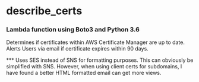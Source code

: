 # describe_certs

### Lambda function using Boto3 and Python 3.6

Determines if certificates within AWS Certificate Manager are up to date. Alerts Users via email if certificate expires within 90 days.

*** Uses SES instead of SNS for formatting purposes. This can obviously be simplified with SNS. However, when using client certs for subdomains, I have found a better HTML formatted email can get more views.
